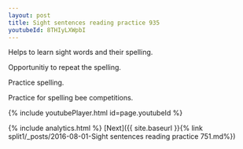 ```yaml
---
layout: post
title: Sight sentences reading practice 935
youtubeId: 8THIyLXWpbI
---
```

 
 
Helps to learn sight words and their spelling.

Opportunitiy to repeat the spelling. 

Practice spelling. 
 
Practice for spelling bee competitions. 
 
{% include youtubePlayer.html id=page.youtubeId %}
 
 
{% include analytics.html %} 
[Next]({{ site.baseurl }}{% link  split1/_posts/2016-08-01-Sight sentences reading practice 751.md%})
 
